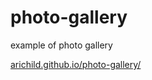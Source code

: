 # photo-gallery
example of photo gallery

[arichild.github.io/photo-gallery/](arichild.github.io/photo-gallery/)
